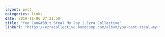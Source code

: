 ```yaml
---
layout: post
categories: links
date: 2019-11-06 07:21:58
title: "You Can&#39;t Steal My Joy | Ezra Collective"
linkurl: "https://ezracollective.bandcamp.com/album/you-cant-steal-my-joy-2"
---
```

